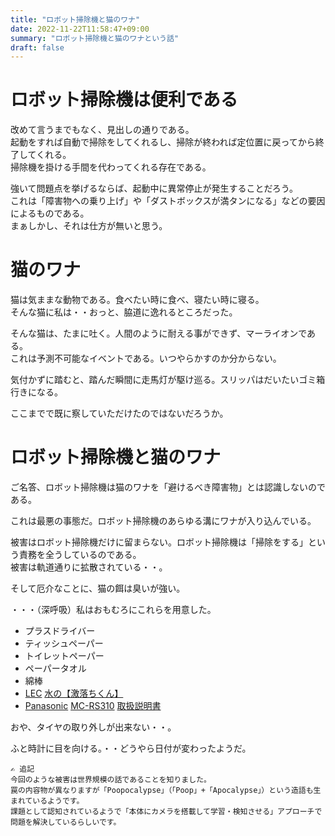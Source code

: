 ```yaml
---
title: "ロボット掃除機と猫のワナ"
date: 2022-11-22T11:58:47+09:00
summary: "ロボット掃除機と猫のワナという話"
draft: false
---
```

# ロボット掃除機は便利である
改めて言うまでもなく、見出しの通りである。  
起動をすれば自動で掃除をしてくれるし、掃除が終われば定位置に戻ってから終了してくれる。  
掃除機を掛ける手間を代わってくれる存在である。  

強いて問題点を挙げるならば、起動中に異常停止が発生することだろう。  
これは「障害物への乗り上げ」や「ダストボックスが満タンになる」などの要因によるものである。  
まぁしかし、それは仕方が無いと思う。

# 猫のワナ
猫は気ままな動物である。食べたい時に食べ、寝たい時に寝る。  
そんな猫に私は・・おっと、脇道に逸れるところだった。  

そんな猫は、たまに吐く。人間のように耐える事ができず、マーライオンである。  
これは予測不可能なイベントである。いつやらかすのか分からない。  

気付かずに踏むと、踏んだ瞬間に走馬灯が駆け巡る。スリッパはだいたいゴミ箱行きになる。  

ここまでで既に察していただけたのではないだろうか。

# ロボット掃除機と猫のワナ
ご名答、ロボット掃除機は猫のワナを「避けるべき障害物」とは認識しないのである。  

これは最悪の事態だ。ロボット掃除機のあらゆる溝にワナが入り込んでいる。  

被害はロボット掃除機だけに留まらない。ロボット掃除機は「掃除をする」という責務を全うしているのである。  
被害は軌道通りに拡散されている・・。  

そして厄介なことに、猫の餌は臭いが強い。  

・・・（深呼吸）私はおもむろにこれらを用意した。
- プラスドライバー
- ティッシュペーパー
- トイレットペーパー
- ペーパータオル
- 綿棒
- [LEC](https://www.lecinc.co.jp/) [水の【激落ちくん】](https://www.gekiochikun.jp/brands/mizu/)
- [Panasonic](https://panasonic.jp/) [MC-RS310](https://panasonic.jp/soji/p-db/MC-RS310.html) [取扱説明書](https://panasonic.jp/soji/p-db/MC-RS310_manualdl.html)

おや、タイヤの取り外しが出来ない・・。  

ふと時計に目を向ける。・・どうやら日付が変わったようだ。
```text
✍️ 追記
今回のような被害は世界規模の話であることを知りました。
罠の内容物が異なりますが「Poopocalypse」（「Poop」+「Apocalypse」）という造語も生まれているようです。
課題として認知されているようで「本体にカメラを搭載して学習・検知させる」アプローチで問題を解決しているらしいです。
```
